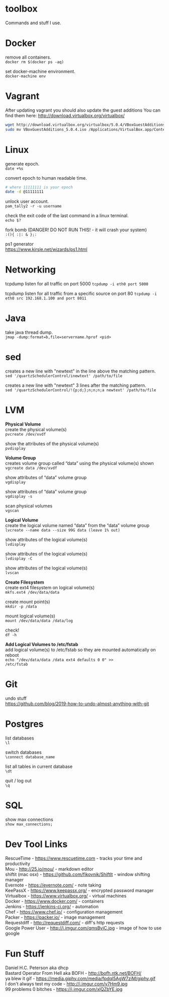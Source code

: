 # toolbox
Commands and stuff I use.

# Docker
remove all containers.  
```docker rm $(docker ps -aq)```

set docker-machine environment.  
```docker-machine env```

# Vagrant
After updating vagrant you should also update the guest additions
You can find them here: http://download.virtualbox.org/virtualbox/
``` bash
wget http://download.virtualbox.org/virtualbox/5.0.4/VBoxGuestAdditions_5.0.4.iso
sudo mv VBoxGuestAdditions_5.0.4.iso /Applications/VirtualBox.app/Contents/MacOS/VBoxGuestAdditions.iso
```

# Linux
generate epoch.  
```date +%s```

convert epoch to human readable time.
``` bash
# where 11111111 is your epoch
date -d @11111111
```

unlock user account.  
```pam_tally2 -r -u username```

check the exit code of the last command in a linux terminal.  
```echo $?```

fork bomb (DANGER! DO NOT RUN THIS! - it will crash your system)  
```:(){ :|: & };:```

ps1 generator  
https://www.kirsle.net/wizards/ps1.html

# Networking
tcpdump listen for all traffic on port 5000
```tcpdump -i eth0 port 5000```

tcpdump listen for all traffic from a specific source on port 80
```tcpdump -i eth0 src 192.168.1.100 and port 8011```

# Java
take java thread dump.  
```jmap -dump:format=b,file=servername.hprof <pid>```

# sed
creates a new line with "newtext" in the line above the matching pattern.  
```sed '/quartzSchedulerControl/inewtext' /path/to/file```

creates a new line with "newtext" 3 lines after the matching pattern.  
```sed '/quartzSchedulerControl/!{p;d;};n;n;n;a newtext' /path/to/file```

# LVM
<b>Physical Volume</b>  
create the physical volume(s)  
```pvcreate /dev/xvdf```

show the attributes of the physical volume(s)  
<code>pvdisplay</code>

<b>Volume Group</b>  
creates volume group called “data” using the physical volume(s) shown  
<code>vgcreate data /dev/xvdf</code>

show attributes of “data” volume group  
<code>vgdisplay</code>

show attributes of “data” volume group  
<code>vgdisplay -s</code>

scan physical volumes  
<code>vgscan</code>

<b>Logical Volume</b>  
create the logical volume named “data” from the “data” volume group  
<code>lvcreate --name data --size 99G data (leave 1% out)</code>

show attributes of the logical volume(s)  
<code>lvdisplay</code>

show attributes of the logical volume(s)  
<code>lvdisplay -C</code>

show attributes of the logical volume(s)  
<code>lvscan</code>

<b>Create Filesystem</b>  
create ext4 filesystem on logical volume(s)  
<code>mkfs.ext4 /dev/data/data</code>

create mount point(s)  
<code>mkdir -p /data</code>

mount logical volume(s)  
<code>mount /dev/data/data /data/log</code>

check!  
<code>df -h</code>

<b>Add Logical Volumes to /etc/fstab</b>  
add logical volume(s) to /etc/fstab so they are mounted automatically on reboot  
<code>echo "/dev/data/data /data ext4 defaults 0 0" >> /etc/fstab</code>

# Git  
undo stuff  
https://github.com/blog/2019-how-to-undo-almost-anything-with-git

# Postgres  
list databases  
<code>\l</code>  

switch databases  
<code>\connect database_name</code> 

list all tables in current database  
<code>\dt</code>  

quit / log out  
<code>\q</code>  

# SQL
show max connections  
<code>show max_connections;</code>  

# Dev Tool Links
RescueTime - https://www.rescuetime.com - tracks your time and productivity  
Mou - http://25.io/mou/ - markdown editor  
shiftit (mac osx) - https://github.com/fikovnik/ShiftIt - window shifting manager  
Evernote - https://evernote.com/ - note taking  
KeePassX - https://www.keepassx.org/ - encrypted password manager  
Virtualbox - https://www.virtualbox.org/ - virtual machines  
Docker - https://www.docker.com/ - containers  
Jenkins - https://jenkins-ci.org/ - automation  
Chef - https://www.chef.io/ - configuration management  
Packer - https://packer.io/ - image management  
Requestdiff - http://requestdiff.com/ - diff's http requests  
Google Power User - http://i.imgur.com/qmsBvjC.jpg - image of how to use google

# Fun Stuff
Daniel H.C. Peterson aka dhcp  
Bastard Operator From Hell aka BOFH - http://bofh.ntk.net/BOFH/  
ya blew it gif - https://media.giphy.com/media/fpdql5AgW7ziM/giphy.gif  
I don't always test my code - http://i.imgur.com/y7Hm9.jpg  
99 problems 0 bitches - https://i.imgur.com/xlQZbYE.jpg
